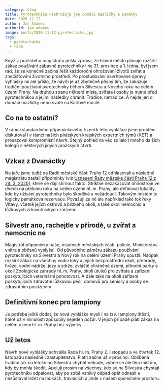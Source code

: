 ```yaml
---
category: blog
title: Pyrotechnika neohrožuje jen domácí mazlíčky a památky
date: 2020-11-12
author: Jan Adamec
authorId: jan.adamec
image: posts/2020-11-12-pyrotechnika.jpg
tags:
  - pyrotechnika
  - rada
---
```


Když z pražského magistrátu přišla zpráva, že hlavní město plánuje rozšířit zákaz používání zábavné pyrotechniky i na 31. prosince a 1. ledna, byl jsem rád, že se konečně začíná řešit každoroční ohrožování životů zvířat a znečišťování životního prostředí. Po prostudování navrhované úpravy vyhlášky mi ale přišlo, že návrh je až zbytečně přísný tím, že zakazuje tradiční používání pyrotechniky během Silvestra a Nového roku na celém území Prahy. Na druhou stranu některá místa, zvířata i osoby je nutné před pyrotechnikou a jejími následky chránit. Tradice, netradice. A nejde jen o domácí mazlíčky nebo svaté na Karlově mostě.

## Co na to ostatní?

V rámci standardního připomínkového řízení k této vyhlášce jsem problém diskutoval i v rámci našich pirátských krajských expertních týmů (KET) a prosazoval kompromisní návrh. Stejný pohled na věc sdílelo i mnoho dalších kolegů z některých jiných pražských čtvrtí.

## Vzkaz z Dvanáctky

Na jaře jsme tudíž na Radě městské části Prahy 12 odhlasovali a následně magistrátu zaslali připomínky (viz [Usnesení Rady městské části Praha 12 z 24. 3. 2020](https://www.praha12.cz/assets/File.ashx?id_org=80112&id_dokumenty=75949)), které se dají shrnout takto: Striktně nezakazovat ohňostroje ve dnech na přelomu roku na celém území hl. m. Prahy, ale definovat lokality, kde by užívání pyrotechniky bylo škodlivé a nežádoucí. Takovým místem je logicky památková rezervace. Považuji za ně ale například také tok řeky Vltavy, včetně jejích ostrovů a blízkého okolí, a také okolí nemocnic a lůžkových zdravotnických zařízení.

## Silvestr ano, rachejtle v přírodě, u zvířat a nemocnic ne

Magistrát připomínky naše, ostatních městských částí, policie, Ministerstva vnitra a občanů vyslyšel. Od původního záměru zákazu používání pyrotechniky na Silvestra a Nový rok na celém území Prahy upustil. Naopak rozšířil zákaz na všechny vodní toky a jejich bezprostřední okolí, přehrady, hráze, vodní nádrže, jezy a zdrže, zvláště chráněná území, přírodní parky a okolí Zoologické zahrady hl. m. Prahy, okolí útulků pro zvířata a zařízení poskytujících veterinární pohotovost. A dále také na okolí zařízení poskytujících zdravotní lůžkovou péči, domovů pro seniory a osoby se zdravotním postižením.

## Definitivní konec pro lampiony

Je potřeba ještě dodat, že nová vyhláška myslí i na tzv. lampiony štěstí, které už v minulosti způsobily nejeden požár. V jejich případě platí zákaz na celém území hl. m. Prahy bez výjimky.

## Už letos

Návrh nové vyhlášky schválila Rada hl. m. Prahy 2. listopadu a ve čtvrtek 12. listopadu následně i zastupitelstvo. Platit začne už v prosinci. Oblíbená tradice tak na letošního Silvestra chybět nebude, vyhne se ale těm místům, kdy by mohla škodit. Apeluji prosím na všechny, kdo se na Silvestra chystají pyrotechniku odpalovat, aby po sobě vzniklý odpad opět odnesli a nezůstával ležet na loukách, trávnících a jinde v našem společném prostoru.
